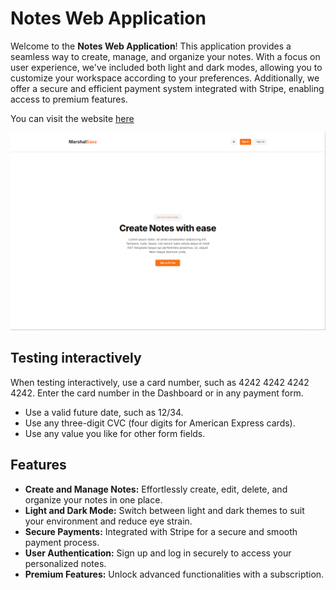 # Notes Web Application

Welcome to the **Notes Web Application**! This application provides a seamless way to create, manage, and organize your notes. With a focus on user experience, we've included both light and dark modes, allowing you to customize your workspace according to your preferences. Additionally, we offer a secure and efficient payment system integrated with Stripe, enabling access to premium features.

You can visit the website [here](https://marshall-sass.vercel.app/)

![Website image](https://github.com/danny244/Marshall-sass/blob/main/public/Screenshot%202024-08-12%20175948.png?raw=true)

## Testing interactively
When testing interactively, use a card number, such as 4242 4242 4242 4242. Enter the card number in the Dashboard or in any payment form.

- Use a valid future date, such as 12/34.
- Use any three-digit CVC (four digits for American Express cards).
- Use any value you like for other form fields.

## Features

- **Create and Manage Notes:** Effortlessly create, edit, delete, and organize your notes in one place.
- **Light and Dark Mode:** Switch between light and dark themes to suit your environment and reduce eye strain.
- **Secure Payments:** Integrated with Stripe for a secure and smooth payment process.
- **User Authentication:** Sign up and log in securely to access your personalized notes.
- **Premium Features:** Unlock advanced functionalities with a subscription.
